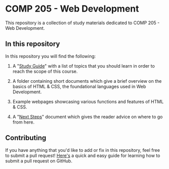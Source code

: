 # COMP 205 - Web Development
This repository is a collection of study materials dedicated to COMP 205 - Web Development.

## In this repository
In this repository you will find the following:
  1. A "[Study Guide](https://github.com/pburkart/web-development/blob/master/study-guide.md)" with a list of topics that you should learn in order to reach the scope of this course.
  
  2. A folder containing short documents which give a brief overview on the basics of HTML & CSS, the foundational languages used in Web Development.
  
  3. Example webpages showcasing various functions and features of HTML & CSS. 
  
  4. A "[Next Steps](https://github.com/pburkart/web-development/blob/master/next-steps.md)" document which gives the reader advice on where to go from here. 
  
## Contributing 
If you have anything that you'd like to add or fix in this repository, feel free to submit a pull request! [Here's](https://docs.github.com/en/github/collaborating-with-issues-and-pull-requests/creating-a-pull-request) a quick and easy guide for learning how to submit a pull request on GitHub.
